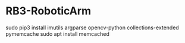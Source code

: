 # RB3-RoboticArm
 sudo pip3 install imutils argparse opencv-python collections-extended pymemcache
 sudo apt install memcached

